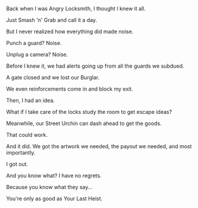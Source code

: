 Back when I was Angry Locksmith, I thought I knew it all.

Just Smash 'n' Grab and call it a day.

But I never realized how everything did made noise.

Punch a guard? Noise.

Unplug a camera? Noise.

Before I knew it, we had alerts going up from all the guards we subdued.

A gate closed and we lost our Burglar.

We even reinforcements come in and block my exit.

Then, I had an idea.

What if I take care of the locks study the room to get escape ideas?

Meanwhile, our Street Urchin can dash ahead to get the goods.

That could work.

And it did. We got the artwork we needed, the payout we needed, and most importantly.

I got out.

And you know what? I have no regrets.

Because you know what they say...

You're only as good as Your Last Heist.
